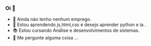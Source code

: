 ### Oi 👋


- 🔭 Ainda não tenho nenhum emprego.
- 🌱 Estou aprendendo js,html,css e desejo aprender python e ia .
- 📚 Estou cursando Análise e desenvolvimentos de sistemas.
- 💬 Me pergunte alguma coisa ...


